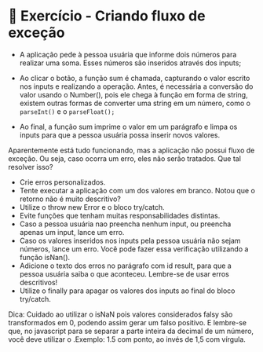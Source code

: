 # 🚀 Exercício - Criando fluxo de exceção

- A aplicação pede à pessoa usuária que informe dois números para realizar uma soma. Esses números são inseridos através dos inputs;

- Ao clicar o botão, a função sum é chamada, capturando o valor escrito nos inputs e realizando a operação. Antes, é necessária a conversão do valor usando o Number(), pois ele chega à função em forma de string, existem outras formas de converter uma string em um número, como o `parseInt()` e o `parseFloat();`

- Ao final, a função sum imprime o valor em um parágrafo e limpa os inputs para que a pessoa usuária possa inserir novos valores.

Aparentemente está tudo funcionando, mas a aplicação não possui fluxo de exceção. Ou seja, caso ocorra um erro, eles não serão tratados. Que tal resolver isso?

- Crie erros personalizados.
- Tente executar a aplicação com um dos valores em branco. Notou que o retorno não é muito descritivo?
- Utilize o throw new Error e o bloco try/catch.
- Evite funções que tenham muitas responsabilidades distintas.
- Caso a pessoa usuária nao preencha nenhum input, ou preencha apenas um input, lance um erro.
- Caso os valores inseridos nos inputs pela pessoa usuária não sejam números, lance um erro. Você pode fazer essa verificação utilizando a função isNan().
- Adicione o texto dos erros no parágrafo com id result, para que a pessoa usuária saiba o que aconteceu. Lembre-se de usar erros descritivos!
- Utilize o finally para apagar os valores dos inputs ao final do bloco try/catch.

Dica: Cuidado ao utilizar o isNaN pois valores considerados falsy são transformados em 0, podendo assim gerar um falso positivo. E lembre-se que, no javascript para se separar a parte inteira da decimal de um número, você deve utilizar o .Exemplo: 1.5 com ponto, ao invés de 1,5 com vírgula.
